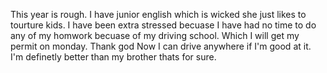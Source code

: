 This year is rough. I have junior english which is wicked she just likes to tourture kids. I have been extra stressed becuase I have had no time to do any of my homwork becuase of my driving school. Which I will get my permit on monday. Thank god Now I can drive anywhere if I'm good at it. I'm definetly better than my brother thats for sure.